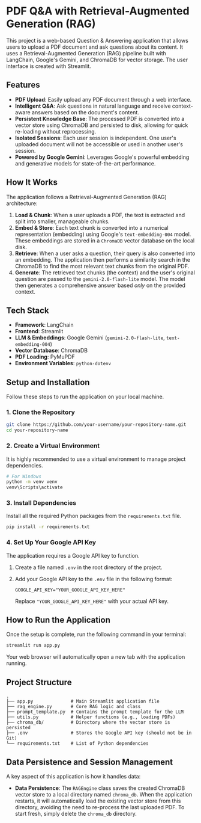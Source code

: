 # PDF Q&A with Retrieval-Augmented Generation (RAG)

This project is a web-based Question & Answering application that allows users to upload a PDF document and ask questions about its content. It uses a Retrieval-Augmented Generation (RAG) pipeline built with LangChain, Google's Gemini, and ChromaDB for vector storage. The user interface is created with Streamlit.

## Features

-   **PDF Upload**: Easily upload any PDF document through a web interface.
-   **Intelligent Q&A**: Ask questions in natural language and receive context-aware answers based on the document's content.
-   **Persistent Knowledge Base**: The processed PDF is converted into a vector store using ChromaDB and persisted to disk, allowing for quick re-loading without reprocessing.
-   **Isolated Sessions**: Each user session is independent. One user's uploaded document will not be accessible or used in another user's session.
-   **Powered by Google Gemini**: Leverages Google's powerful embedding and generative models for state-of-the-art performance.

## How It Works

The application follows a Retrieval-Augmented Generation (RAG) architecture:

1.  **Load & Chunk**: When a user uploads a PDF, the text is extracted and split into smaller, manageable chunks.
2.  **Embed & Store**: Each text chunk is converted into a numerical representation (embedding) using Google's `text-embedding-004` model. These embeddings are stored in a `ChromaDB` vector database on the local disk.
3.  **Retrieve**: When a user asks a question, their query is also converted into an embedding. The application then performs a similarity search in the ChromaDB to find the most relevant text chunks from the original PDF.
4.  **Generate**: The retrieved text chunks (the context) and the user's original question are passed to the `gemini-2.0-flash-lite` model. The model then generates a comprehensive answer based *only* on the provided context.

## Tech Stack

-   **Framework**: LangChain
-   **Frontend**: Streamlit
-   **LLM & Embeddings**: Google Gemini (`gemini-2.0-flash-lite`, `text-embedding-004`)
-   **Vector Database**: ChromaDB
-   **PDF Loading**: PyMuPDF
-   **Environment Variables**: `python-dotenv`

## Setup and Installation

Follow these steps to run the application on your local machine.

### 1. Clone the Repository

```bash
git clone https://github.com/your-username/your-repository-name.git
cd your-repository-name
```

### 2. Create a Virtual Environment

It is highly recommended to use a virtual environment to manage project dependencies.

```bash
# For Windows
python -m venv venv
venv\Scripts\activate
```

### 3. Install Dependencies

Install all the required Python packages from the `requirements.txt` file.

```bash
pip install -r requirements.txt
```

### 4. Set Up Your Google API Key

The application requires a Google API key to function.

1.  Create a file named `.env` in the root directory of the project.
2.  Add your Google API key to the `.env` file in the following format:

    ```
    GOOGLE_API_KEY="YOUR_GOOGLE_API_KEY_HERE"
    ```

    Replace `"YOUR_GOOGLE_API_KEY_HERE"` with your actual API key.

## How to Run the Application

Once the setup is complete, run the following command in your terminal:

```bash
streamlit run app.py
```

Your web browser will automatically open a new tab with the application running.

## Project Structure

```
.
├── app.py              # Main Streamlit application file
├── rag_engine.py       # Core RAG logic and class
├── prompt_template.py  # Contains the prompt template for the LLM
├── utils.py            # Helper functions (e.g., loading PDFs)
├── chroma_db/          # Directory where the vector store is persisted
├── .env                # Stores the Google API key (should not be in Git)
└── requirements.txt    # List of Python dependencies
```

## Data Persistence and Session Management

A key aspect of this application is how it handles data:

-   **Data Persistence**: The `RAGEngine` class saves the created ChromaDB vector store to a local directory named `chroma_db`. When the application restarts, it will automatically load the existing vector store from this directory, avoiding the need to re-process the last uploaded PDF. To start fresh, simply delete the `chroma_db` directory.